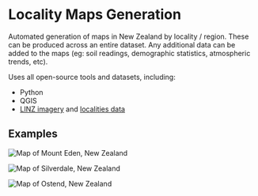 # Locality Maps Generation

Automated generation of maps in New Zealand by locality / region. These can be produced across an entire dataset. Any additional data can be added to the maps (eg: soil readings, demographic statistics, atmospheric trends, etc).

Uses all open-source tools and datasets, including:
- Python
- QGIS
- [LINZ imagery](https://basemaps.linz.govt.nz/@-41.8899962,174.0492437,z5?i=aerial) and [localities data](https://data.linz.govt.nz/layer/113764-nz-suburbs-and-localities/)

## Examples ##
![Map of Mount Eden, New Zealand](./img/Mount%20Eden.png)

![Map of Silverdale, New Zealand](./img/Silverdale.png)

![Map of Ostend, New Zealand](./img/Ostend.png)